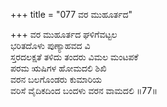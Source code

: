 +++
title = "077 ವರ ಮುಹೂರ್ತದ"

+++
ವರ ಮುಹೂರ್ತದ ಘಳಿಗೆವಟ್ಟಲ  
ಭರಿತದೊಳು ಪುಣ್ಯಾಹವದ ವಿ  
ಸ್ತರದಲಕ್ಷತೆ ತಳಿದು ತಂದರು ವಿಮಲ ಮಂಟಪಕೆ  
ಪರಮ ಋಷಿಗಳ ಹೋಮದಲಿ ಶಿಖಿ  
ವರನ ಬಲಗೊಂಡರು ಕುಮಾರಿಯ  
ವರಿಸೆ ವೈದಿಕದಿಂದ ಬಂದಳು ವರನ ವಾಮದಲಿ      ॥77॥